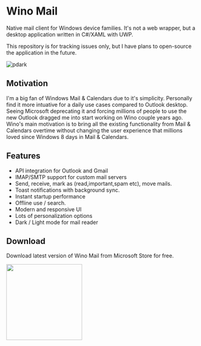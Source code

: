 # Wino Mail
Native mail client for Windows device families. It's not a web wrapper, but a desktop application written in C#/XAML with UWP.

This repository is for tracking issues only, but I have plans to open-source the application in the future.

![pdark](https://user-images.githubusercontent.com/12009960/232114528-2d2c8e3c-dbe7-429a-94e0-6aecc73bdf70.png)

## Motivation
I'm a big fan of Windows Mail & Calendars due to it's simplicity. Personally find it more intuative for a daily use cases compared to Outlook desktop. Seeing Microsoft deprecating it and forcing millions of people to use the new Outlook dragged me into start working on Wino couple years ago. Wino's main motivation is to bring all the existing functionality from Mail & Calendars overtime without changing the user experience that millions loved since Windows 8 days in Mail & Calendars.

## Features

- API integration for Outlook and Gmail
- IMAP/SMTP support for custom mail servers
- Send, receive, mark as (read,important,spam etc), move mails.
- Toast notifications with background sync.
- Instant startup performance
- Offline use / search.
- Modern and responsive UI
- Lots of personalization options
- Dark / Light mode for mail reader

## Download

Download latest version of Wino Mail from Microsoft Store for free.

<a href="https://apps.microsoft.com/detail/Wino%20Mail/9NCRCVJC50WL?launch=true
	&mode=full">
	<img src="https://get.microsoft.com/images/en-us%20dark.svg" width="200"/>
</a>
